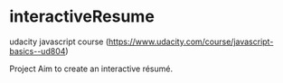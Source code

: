 # interactiveResume
udacity javascript course (https://www.udacity.com/course/javascript-basics--ud804)

Project Aim to create an interactive résumé.
